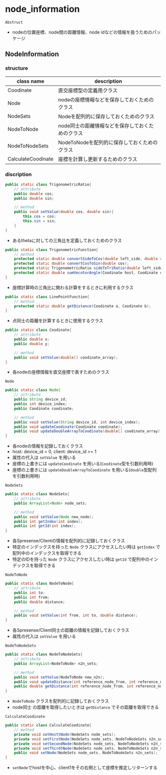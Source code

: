 # node_information

`Abstruct`

* nodeの位置座標、node間の距離情報、node idなどの情報を扱うためのパッケージ

## NodeInformation

### structure

|class name|description|
|--|--|
|Coodinate|直交座標型の定義用クラス|
|Node|nodeの座標情報などを保存しておくためのクラス|
|NodeSets|Nodeを配列的に保存しておくためのクラス|
|NodeToNode|node同士の距離情報などを保存しておくためのクラス|
|NodeToNodeSets|NodeToNodeを配列的に保存しておくためのクラス|
|CalculateCoodinate|座標を計算し更新するためのクラス|

### discription

```java
public static class TrigonometricRatio{
    // attribute
    public double cos;
    public double sin;

    // method
    public void setValue(double cos, double sin){
        this.cos = cos;
        this.sin = sin;
    }
}
```

* あるthetaに対しての三角比を定義しておくためのクラス

```java
public static class TrigonometricFunction{
    // method
    protected static double convertSideToCos(double left_side, double right_side, double opposit_side);
    protected static double convertCosToSin(double cos);
    protected static TrigonometricRatio sideToTriRatio(double left_side, double right_side, double opposit_side);
    protected static double sumVecotorAngle(Coodinate host, Coodinate client1, Coodinate client2, Coodinate client3)
}
```

* 座標計算時の三角比に関わる計算をするときに利用するクラス

```java
public static class LinePointFunction{
    // method
    protected static double getDistance(Coodinate a, Coodinate b);
}
```

* 点同士の距離を計算するときに使用するクラス

```java
public static class Coodinate{
    // attribute
    public double x;
    public double y;

    // method
    public void setValue(double[] coodinate_array);
}
```

* 各nodeの座標情報を直交座標で表すためのクラス

`Node`

```java
public static class Node{
    // attribute
    public String device_id;
    public int device_index;
    public Coodinate coodinate;

    // method
    public void setValue(String device_id, int device_index);
    public void updateCoodinate(Coodinate coodinate);
    public void updateDoubleArrayToCoodinate(double[] coodinate_array);
}
```

* 各nodeの情報を記録しておくクラス
* host: device_id = 0, client: device_id >= 1
* 属性の代入は `setValue` を用いる
* 座標の上書きには `updateCoodinate` を用いる(`Coodinate`型を引数利用時)
* 座標の上書きには `updateDoubleArrayToCoodinate` を用いる(`double`型配列を引数利用時)

`NodeSets`

```java
public static class NodeSets{
    // attribute
    public ArrayList<Node> node_sets;

    // method
    public void setValue(Node new_node);
    public int getIndex(int index);
    public int getId(int index);
}
```

* 各Spresense/Clientの情報を配列的に記録しておくクラス
* 特定のインデックスを持った `Node` クラスにアクセスしたい時は `getIndex` で配列中のインデックスを取得できる
* 特定のIDを持った `Node` クラスにアクセスしたい時は `getId` で配列中のインデックスを取得できる

`NodeToNode`

```java
public static class NodeToNode{
    // attribute
    public int to;
    public int from;
    public double distance;

    // method
    public void setValue(int from, int to, double distance);
}
```

* 各Spresense/Client同士の距離の情報を記録しておくクラス
* 属性の代入は `setValue` を用いる

`NodeToNodeSets`

```java
public static class NodeToNodeSets{
    // attribute
    public ArrayList<NodeToNode> n2n_sets;

    // method
    public void setValue(NodeToNode new_n2n);
    public void updateDistance(int reference_node_from, int reference_node_to, double distance);
    public double getDistance(int reference_node_from, int reference_node_to);
}
```

* `NodeToNode` クラスを配列的に記録しておくクラス
* node同士 の距離を取得したいときは `getDistance` でその距離を取得できる

`CalculateCoodinate`

```java
public static class CalculateCoodinate{
    // method
    private void setHosttNode(NodeSets node_sets);
    private void setFirstNode(NodeSets node_sets, NodeToNodeSets n2n_sets);
    private void setSecondNode(NodeSets node_sets, NodeToNodeSets n2n_sets);
    private void setThirdtNode(NodeSets node_sets, NodeToNodeSets n2n_sets);
    public void setNode(NodeSets node_sets, NodeToNodeSets n2n_sets);
}
```

* `setNode`でhostを中心、client1をその右側として座標を推定しリターンする

